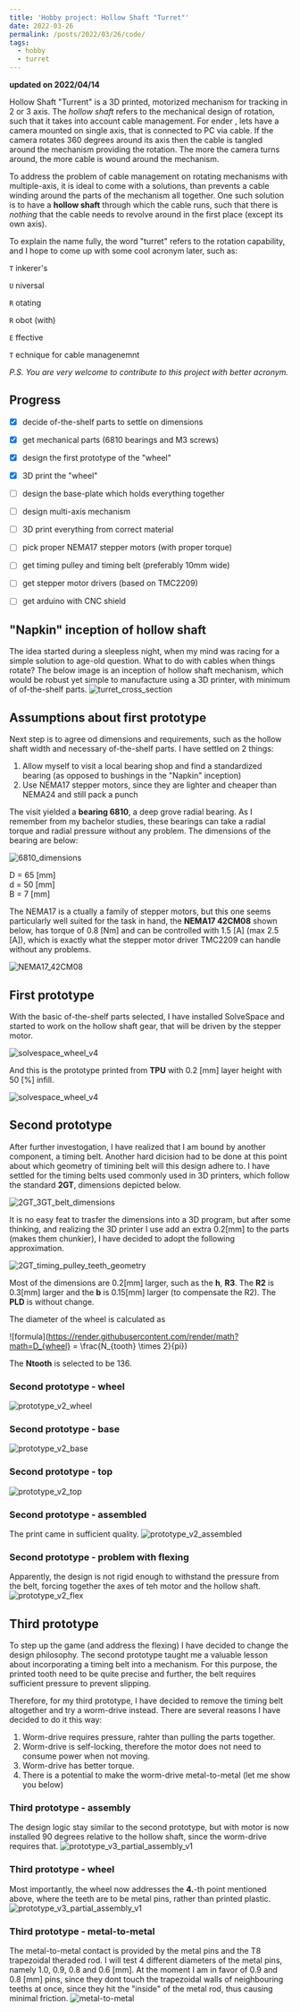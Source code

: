 ```yaml
---
title: 'Hobby project: Hollow Shaft "Turret"'
date: 2022-03-26
permalink: /posts/2022/03/26/code/
tags:
  - hobby
  - turret
---
```


**updated on 2022/04/14**

Hollow Shaft "Turrent" is a 3D printed, motorized mechanism for tracking in 2 or 3 axis. 
The *hollow shaft* refers to the mechanical design of rotation, such that it takes 
into account cable management. For ender , lets have a camera mounted on single 
axis, that is connected to PC via cable. If the camera rotates 360 degrees around its axis
then the cable is tangled around the mechanism providing the rotation. The more the camera 
turns around, the more cable is wound around the mechanism.

To address the problem of cable management on rotating mechanisms with multiple-axis, it is 
ideal to come with a solutions, than prevents a cable winding around the parts of the 
mechanism all together. One such solution is to have a **hollow shaft** through which the 
cable runs, such that there is *nothing* that the cable needs to revolve around in the 
first place (except its own axis).

To explain the name fully, the word "turret" refers to the rotation capability, and I hope to come
up with some cool acronym later, such as:

`T` inkerer's

`U` niversal

`R` otating

`R` obot (with)

`E` ffective

`T` echnique for cable managenemnt
  

*P.S. You are very welcome to contribute to this project with better acronym.*

## Progress
- [x]  decide of-the-shelf parts to settle on dimensions
- [x]  get mechanical parts (6810 bearings and M3 screws)
- [x]  design the first prototype of the "wheel"
- [x]  3D print the "wheel"
- [ ]  design the base-plate which holds everything together
- [ ]  design multi-axis mechanism 
- [ ]  3D print everything from correct material
- [ ]  pick proper NEMA17 stepper motors (with proper torque)
- [ ]  get timing pulley and timing belt (preferably 10mm wide)
- [ ]  get stepper motor drivers (based on TMC2209)
- [ ]  get arduino with CNC shield 


## "Napkin" inception of hollow shaft

The idea started during a sleepless night, when my mind was racing for a simple solution to age-old question. 
What to do with cables when things rotate? The below image is an inception of hollow shaft mechanism, which 
would be robust yet simple to manufacture using a 3D printer, with minimum of of-the-shelf parts. 
![turret_cross_section](/images/blog/hobby_turret/turret_cross_section_drawing.jpg)

## Assumptions about first prototype
Next step is to agree od dimensions and requirements, such as the hollow shaft width and necessary of-the-shelf parts.
I have settled on 2 things: 

1. Allow myself to visit a local bearing shop and find a standardized bearing (as opposed to bushings in the "Napkin" inception)
2. Use NEMA17 stepper motors, since they are lighter and cheaper than NEMA24 and still pack a punch

The visit yielded a **bearing 6810**, a deep grove radial bearing. As I remember from my bachelor studies, 
these bearings can take a radial torque and radial pressure without any problem. The dimensions of the bearing are below:

![6810_dimensions](/images/blog/hobby_turret/6810_dimensions.jpg)

D = 65 [mm]  
d = 50 [mm]  
B = 7 [mm]  

The NEMA17 is a ctually a family of stepper motors, but this one seems particularly well suited for the task in hand,
the **NEMA17 42CM08** shown below, has torque of 0.8 [Nm] and can be controlled with 1.5 [A] (max 2.5 [A]), which is 
exactly what the stepper motor driver TMC2209 can handle without any problems. 

![NEMA17_42CM08](/images/blog/hobby_turret/NEMA17_42CM08.png)


## First prototype
With the basic of-the-shelf parts selected, I have installed SolveSpace and started to work on the hollow shaft gear, that 
will be driven by the stepper motor.

![solvespace_wheel_v4](/images/blog/hobby_turret/turret_wheel_v4.png)

And this is the prototype printed from **TPU** with 0.2 [mm] layer height with 50 [%] infill. 

![solvespace_wheel_v4](/images/blog/hobby_turret/3d_print_wheel_v4.jpeg)


## Second prototype

After further investogation, I have realized that I am bound by another component, a timing belt. Another hard dicision had to be 
done at this point about which geometry of timining belt will this design adhere to. I have settled for the timing belts used
commonly used in 3D printers, which follow the standard **2GT**, dimensions depicted below.

![2GT_3GT_belt_dimensions](/images/blog/hobby_turret/2GT_3GT_belt_dimensions.png)

It is no easy feat to trasfer the dimensions into a 3D program, but after some thinking, and realizing the 3D printer I use
add an extra 0.2[mm] to the parts (makes them chunkier), I have decided to adopt the following approximation.

![2GT_timing_pulley_teeth_geometry](/images/blog/hobby_turret/2GT_timing_pulley_teeth_geometry.png)

Most of the dimensions are 0.2[mm] larger, such as the **h**, **R3**. The **R2** is 0.3[mm] larger and the **b** is 0.15[mm] larger 
(to compensate the R2). The **PLD** is without change.

The diameter of the wheel is calculated as 

![formula](https://render.githubusercontent.com/render/math?math=D_{wheel} = \frac{N_{tooth} \times 2}{pi})

The **Ntooth** is selected to be 136.

### Second prototype - wheel
![prototype_v2_wheel](/images/blog/hobby_turret/prototype_v2/wheel.png)

### Second prototype - base
![prototype_v2_base](/images/blog/hobby_turret/prototype_v2/base.png)

### Second prototype - top
![prototype_v2_top](/images/blog/hobby_turret/prototype_v2/top.png)

### Second prototype - assembled
The print came in sufficient quality.
![prototype_v2_assembled](/images/blog/hobby_turret/prototype_v2/turret_v2_prototype.png)

### Second prototype - problem with flexing
Apparently, the design is not rigid enough to withstand the pressure from the belt, 
forcing together the axes of teh motor and the hollow shaft.
![prototype_v2_flex](/images/blog/hobby_turret/prototype_v2/turret_v2_flex.png)

## Third prototype
To step up the game (and address the flexing) I have decided to change the design philosophy. 
The second prototype taught me a valuable lesson about incorporating a timing belt into a mechanism.
For this purpose, the printed tooth need to be quite precise and further, the belt requires 
sufficient pressure to prevent slipping. 

Therefore, for my third prototype, I have decided to remove the timing belt altogether and try a worm-drive
instead. There are several reasons I have decided to do it this way:

1. Worm-drive requires pressure, rahter than pulling the parts together.
2. Worm-drive is self-locking, therefore the motor does not need to consume power when not moving.
3. Worm-drive has better torque.
4. There is a potential to make the worm-drive metal-to-metal (let me show you below)

### Third prototype - assembly
The design logic stay similar to the second prototype, but with motor is now installed 90 degrees 
relative to the hollow shaft, since the worm-drive requires that.
![prototype_v3_partial_assembly_v1](/images/blog/hobby_turret/prototype_v3/partial_assembly_v1.png)

### Third prototype - wheel
Most importantly, the wheel now addresses the **4.**-th point mentioned above, where the teeth are
to be metal pins, rather than printed plastic.
![prototype_v3_partial_assembly_v1](/images/blog/hobby_turret/prototype_v3/wheel_v2.png)

### Third prototype - metal-to-metal
The metal-to-metal contact is provided by the metal pins and the T8 trapezoidal theraded rod. 
I will test 4 different diameters of the metal pins, namely 1.0, 0.9, 0.8 and 0.6 [mm]. At the moment 
I am in favor of 0.9 and 0.8 [mm] pins, since they dont touch the trapezoidal walls of neighbouring teeths
at once, since they hit the "inside" of the metal rod, thus causing minimal friction. 
![metal-to-metal](/images/blog/hobby_turret/prototype_v3/metal_pins_T8_threaded_rod.jpg)











